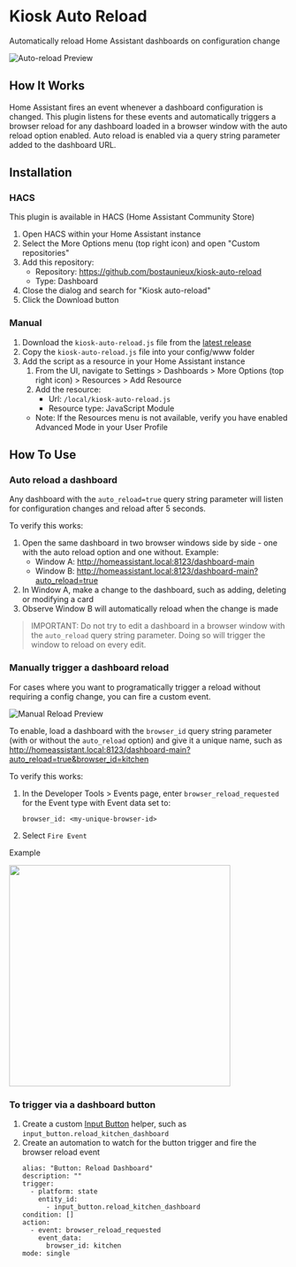 # Kiosk Auto Reload

Automatically reload Home Assistant dashboards on configuration change

![Auto-reload Preview](https://github.com/user-attachments/assets/d5690f1d-a91e-4db0-8f0f-1a34a9435420)

## How It Works

Home Assistant fires an event whenever a dashboard configuration is changed. This plugin listens for these events and automatically triggers a browser reload for any dashboard loaded in a browser window with the auto reload option enabled. Auto reload is enabled via a query string parameter added to the dashboard URL.

## Installation

### HACS

This plugin is available in HACS (Home Assistant Community Store)

1. Open HACS within your Home Assistant instance
2. Select the More Options menu (top right icon) and open "Custom repositories"
3. Add this repository:
   - Repository: https://github.com/bostaunieux/kiosk-auto-reload
   - Type: Dashboard
4. Close the dialog and search for "Kiosk auto-reload"
5. Click the Download button

### Manual

1. Download the `kiosk-auto-reload.js` file from the [latest release](https://github.com/bostaunieux/kiosk-auto-reload/releases)
2. Copy the `kiosk-auto-reload.js` file into your config/www folder
3. Add the script as a resource in your Home Assistant instance
   1. From the UI, navigate to Settings > Dashboards > More Options (top right icon) > Resources > Add Resource
   2. Add the resource:
      * Url: `/local/kiosk-auto-reload.js`
      * Resource type: JavaScript Module
   * Note: If the Resources menu is not available, verify you have enabled Advanced Mode in your User Profile


## How To Use

### Auto reload a dashboard

Any dashboard with the `auto_reload=true` query string parameter will listen for configuration changes and reload after 5 seconds.

To verify this works:

1. Open the same dashboard in two browser windows side by side - one with the auto reload option and one without. Example:
   - Window A: http://homeassistant.local:8123/dashboard-main
   - Window B: http://homeassistant.local:8123/dashboard-main?auto_reload=true
2. In Window A, make a change to the dashboard, such as adding, deleting or modifying a card
3. Observe Window B will automatically reload when the change is made

> IMPORTANT: Do not try to edit a dashboard in a browser window with the `auto_reload` query string parameter. Doing so will trigger the window to reload on every edit.

### Manually trigger a dashboard reload

For cases where you want to programatically trigger a reload without requiring a config change, you can fire a custom event.

![Manual Reload Preview](https://github.com/user-attachments/assets/c640960a-a84b-4de9-a2da-d4c7696f57a1)

To enable, load a dashboard with the `browser_id` query string parameter (with or without the `auto_reload` option) and give it a unique name, such as http://homeassistant.local:8123/dashboard-main?auto_reload=true&browser_id=kitchen

To verify this works:

1. In the Developer Tools > Events page, enter `browser_reload_requested` for the Event type with Event data set to:
   ```
   browser_id: <my-unique-browser-id>
   ```
2. Select `Fire Event`

Example

<img src="https://github.com/user-attachments/assets/5377371f-9fcb-43a4-b0e1-b9ce03683af7" width="400px" />

### To trigger via a dashboard button

1. Create a custom [Input Button](https://www.home-assistant.io/integrations/input_button/) helper, such as `input_button.reload_kitchen_dashboard`
2. Create an automation to watch for the button trigger and fire the browser reload event
   ```
   alias: "Button: Reload Dashboard"
   description: ""
   trigger:
     - platform: state
       entity_id:
         - input_button.reload_kitchen_dashboard
   condition: []
   action:
     - event: browser_reload_requested
       event_data:
         browser_id: kitchen
   mode: single
   ```
